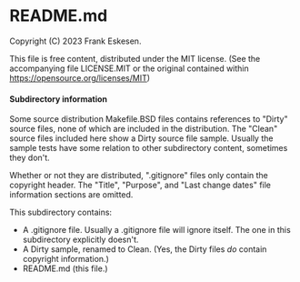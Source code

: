 <!-- -------------------------------------------------------------------------
//
//       Copyright (C) 2023 Frank Eskesen.
//
//       This file is free content, distributed under the MIT license.
//       (See accompanying file LICENSE.MIT or the original contained
//       within https://opensource.org/licenses/MIT)
//
//----------------------------------------------------------------------------
//
// Title-
//       ~/README.md
//
// Purpose-
//       Subdirectory information
//
// Last change date-
//       2023/08/01
//
//------------------------------------------------------------------------ -->

# README.md

Copyright (C) 2023 Frank Eskesen.

This file is free content, distributed under the MIT license.
(See the accompanying file LICENSE.MIT or the original contained
within https://opensource.org/licenses/MIT)

#### Subdirectory information
Some source distribution Makefile.BSD files contains references to
"Dirty" source files, none of which are included in the distribution.
The "Clean" source files included here show a Dirty source file sample.
Usually the sample tests have some relation to other subdirectory content,
sometimes they don't.

Whether or not they are distributed, ".gitignore" files only contain the
copyright header.
The "Title", "Purpose", and "Last change dates" file information sections are
omitted.

This subdirectory contains:
- A .gitignore file. Usually a .gitignore file will ignore itself. The one
in this subdirectory explicitly doesn't.
- A Dirty sample, renamed to Clean. (Yes, the Dirty files *do* contain
copyright information.)
- README.md (this file.)
